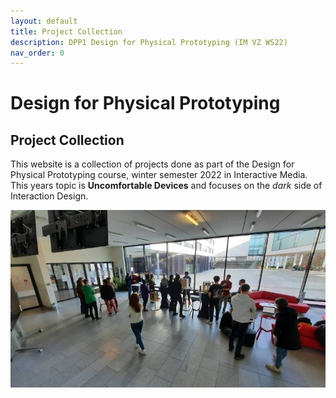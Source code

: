 ```yaml
---
layout: default
title: Project Collection
description: DPP1 Design for Physical Prototyping (IM VZ WS22)
nav_order: 0
---
```


# Design for Physical Prototyping

## Project Collection

This website is a collection of projects done as part of the Design for Physical Prototyping course, winter semester 2022 in Interactive Media.
This years topic is **Uncomfortable Devices** and focuses on the *dark* side of Interaction Design.

![Presentations](assets/presentations.jpg)
